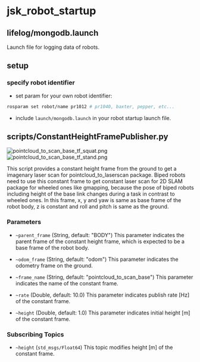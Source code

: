 jsk_robot_startup
===

## lifelog/mongodb.launch

Launch file for logging data of robots.

## setup

### specify robot identifier

- set param for your own robot identifier:

```bash
rosparam set robot/name pr1012 # pr1040, baxter, pepper, etc...
```

- include `launch/mongodb.launch` in your robot startup launch file.

## scripts/ConstantHeightFramePublisher.py
![pointcloud_to_scan_base_tf_squat.png](images/pointcloud_to_scan_base_tf_squat.png)
![pointcloud_to_scan_base_tf_stand.png](images/pointcloud_to_scan_base_tf_stand.png)

This script provides a constant height frame from the ground to get a imagenary laser scan for pointcloud_to_laserscan package.
Biped robots need to use this constant frame to get constant laser scan for 2D SLAM package for wheeled ones like gmapping,
because the pose of biped robots including height of the base link changes during a task in contrast to wheeled ones.
In this frame, x, y and yaw is same as base frame of the robot body, z is constant and roll and pitch is same as the ground.

### Parameters
* `~parent_frame` (String, default: "BODY")
This parameter indicates the parent frame of the constant height frame, which is expected to be a base frame of the robot body.

* `~odom_frame` (String, default: "odom")
This parameter indicates the odometry frame on the ground.

* `~frame_name` (String, default: "pointcloud_to_scan_base")
This parameter indicates the name of the constant frame.

* `~rate` (Double, default: 10.0)
This parameter indicates publish rate [Hz] of the constant frame.

* `~height` (Double, default: 1.0)
This parameter indicates initial height [m] of the constant frame.

### Subscribing Topics
* `~height` (`std_msgs/Float64`)
This topic modifies height [m] of the constant frame.

